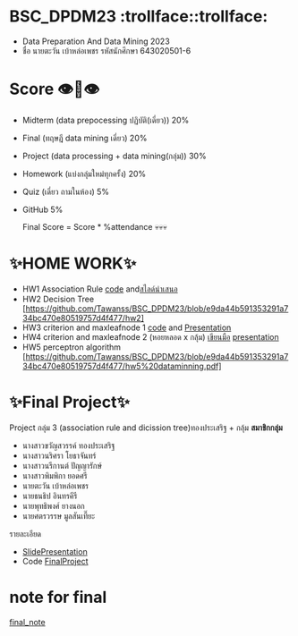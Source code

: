 # BSC_DPDM23 :trollface::trollface:
- Data Preparation And Data Mining 2023
- ชื่อ นายตะวัน เบ้าหล่อเพชร รหัสนักศึกษา 643020501-6 
# Score :eye::lips::eye:
- Midterm (data prepocessing ปฏิบัติ(เดี่ยว)) 20%
- Final (ทฤษฎี data mining เดี่ยว) 20%
- Project (data processing + data mining(กลุ่ม)) 30%
- Homework (แบ่งกลุ่มใหม่ทุกครั้ง) 20%
- Quiz (เดี่ยว ถามในห้อง) 5%
- GitHub 5%

  Final Score = Score * %attendance :skull::skull::skull:
  
# ✨HOME WORK✨
- HW1 Association Rule
  [code](https://github.com/Tawanss/BSC_DPDM23/blob/46ede5b9e9d895513dbac7726712d95c8fbf9510/Frequent_Patterns_(Association_Rules).ipynb)
  and[สไลด์นำเสนอ ](https://drive.google.com/file/d/15i4MAEVaUnUO_0wkAdu9Rs1YoR832sDX/view?usp=sharing)
- HW2 Decision Tree
  [https://github.com/Tawanss/BSC_DPDM23/blob/e9da44b591353291a734bc470e80519757d4f477/hw2]
- HW3 criterion and maxleafnode 1
   [code](https://github.com/Tawanss/BSC_DPDM23/blob/e9da44b591353291a734bc470e80519757d4f477/Classification.ipynb)
  and [Presentation](https://www.canva.com/design/DAF561Utz_c/RYNUqMlrxZt1t8XVU4jZfg/edit?utm_content=DAF561Utz_c&utm_campaign=designshare&utm_medium=link2&utm_source=sharebutton)
- HW4 criterion and maxleafnode 2 (หอยหลอด x กลุ้ม)
  [เขียนมือ](https://github.com/Tawanss/BSC_DPDM23/blob/e9da44b591353291a734bc470e80519757d4f477/HW4_criterionmax-leaf-nodes.pdf)
  [presentation](https://drive.google.com/file/d/1L9dank5ubUxboi58C_l6VBtVqnNcjtC6/view?usp=sharing)
- HW5 perceptron algorithm
  [https://github.com/Tawanss/BSC_DPDM23/blob/e9da44b591353291a734bc470e80519757d4f477/hw5%20dataminning.pdf]

# ✨Final Project✨
Project กลุ่ม 3 (association rule and dicission tree)ทองประเสริฐ + กลุ้ม
**สมาชิกกลุ่ม**
+ นางสาวขวัญสวรรค์ ทองประเสริฐ
+ นางสาวนริศรา โยธาจันทร์
+ นางสาวนรีกานต์ ปัญญารักษ์
+ นางสาวพิมพิกา ยอดศรี
+ นายตะวัน เบ้าหล่อเพชร
+ นายธนธิป อินทรคีรี
+ นายพุทธิพงศ์ ยางนอก 
+ นายศตรวรรษ มูลสันเที๊ยะ

รายละเอียด
+ [SlidePresentation](https://drive.google.com/file/d/10KdF044WO9xh_3yiY5KN7Ce80_b8Ervp/view?usp=sharing)
+ Code [FinalProject](https://github.com/Tawanss/BSC_DPDM23/blob/607ce1bd2924d457fe69509313af9a7c921a951e/Final_Project.ipynb)

# note for final
 [final_note](https://github.com/Tawanss/BSC_DPDM23/blob/7ee815bec34eb7158e804f09f164cd76194fb654/Final%20%E0%B8%AA%E0%B8%A3%E0%B8%B8%E0%B8%9B.pdf)
